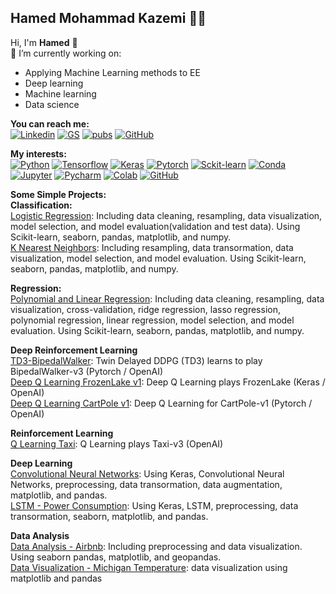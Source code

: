 ## Hamed Mohammad Kazemi 👨‍💻
Hi, I'm **Hamed** 👋  
:dart: I’m currently working on:
- Applying Machine Learning methods to EE
- Deep learning
- Machine learning
- Data science
  
**You can reach me:**  
[![Linkedin](https://img.shields.io/badge/LinkedIn-0077B5?style=flat-square&logo=LinkedIn)](https://www.linkedin.com/in/hamedmokazemi/) 
[![GS](https://img.shields.io/badge/Google%20Scholar-black?style=flat-square&logo=Google%20Scholar)](https://scholar.google.com/citations?hl=en&user=NjtgLrwAAAAJ) 
[![pubs](https://img.shields.io/badge/Publons-336699?style=flat-square&logo=Publons)](https://publons.com/researcher/3963629/hamed-mohammad-kazemi/) 
[![GitHub](https://img.shields.io/badge/GitHub-100000?style=flat-square&logo=GitHub)](https://github.com/hamedmokazemi)  
  
  
  
**My interests:**  
[![Python](https://img.shields.io/badge/Python-3776AB?style=flat-square&logo=python&logoColor=white)](https://www.python.org/)   [![Tensorflow](https://img.shields.io/badge/TensorFlow-FF6F00?style=flat-square&logo=TensorFlow&logoColor=white)](https://www.tensorflow.org/)   [![Keras](https://img.shields.io/badge/Keras-D00000?style=flat-square&logo=Keras&logoColor=white)](https://keras.io/)   [![Pytorch](https://img.shields.io/badge/PyTorch-%23EE4C2C.svg)](https://pytorch.org/)   [![Sckit-learn](https://img.shields.io/badge/scikit_learn-F7931E?style=flat-square&logo=scikit-learn&logoColor=white)](https://scikit-learn.org/)   [![Conda](https://img.shields.io/badge/conda-342B029.svg?&style=flat-square&logo=anaconda&logoColor=white)](https://docs.conda.io/en/latest/)   [![Jupyter](https://img.shields.io/badge/Jupyter-F37626.svg?&style=flat-square&logo=Jupyter&logoColor=white)](https://jupyter.org/)      [![Pycharm](https://img.shields.io/badge/pycharm-143?style=flat-square&logo=pycharm&logoColor=black&color=black&labelColor=green)](https://www.jetbrains.com/pycharm/)      [![Colab](https://colab.research.google.com/assets/colab-badge.svg)](https://colab.research.google.com/notebooks/intro.ipynb?utm_source=scs-index)     [![GitHub](https://img.shields.io/badge/RASPBERRY%20PI-C51A4A.svg?&style=flat-square&logo=raspberry%20pi&logoColor=white)](https://www.raspberrypi.org/)      


**Some Simple Projects:**  
**Classification:**  
[Logistic Regression](https://github.com/hamedmokazemi/LogisticRegression): Including data cleaning, resampling, data visualization, model selection, and model evaluation(validation and test data). Using Scikit-learn, seaborn, pandas, matplotlib, and numpy.  
[K Nearest Neighbors](https://github.com/hamedmokazemi/k_nearest_neighbors): Including resampling, data transormation, data visualization, model selection, and model evaluation. Using Scikit-learn, seaborn, pandas, matplotlib, and numpy.  
  
**Regression:**  
[Polynomial and Linear Regression](https://github.com/hamedmokazemi/LinearRegression): Including data cleaning, resampling, data visualization, cross-validation, ridge regression, lasso regression, polynomial regression, linear regression, model selection, and model evaluation. Using Scikit-learn, seaborn, pandas, matplotlib, and numpy.   
  
**Deep Reinforcement Learning**  
[TD3-BipedalWalker](https://github.com/hamedmokazemi/TD3-BipedalWalker): Twin Delayed DDPG (TD3) learns to play BipedalWalker-v3 (Pytorch / OpenAI)  
[Deep Q Learning FrozenLake v1](https://github.com/hamedmokazemi/DeepQLearning_FrozenLake_1): Deep Q Learning plays FrozenLake (Keras / OpenAI)  
[Deep Q Learning CartPole v1](https://github.com/hamedmokazemi/CartPole-v1): Deep Q Learning for CartPole-v1 (Pytorch / OpenAI)  
  
**Reinforcement Learning**  
[Q Learning Taxi](https://github.com/hamedmokazemi/QLearning_Taxi): Q Learning plays Taxi-v3 (OpenAI)  
  
**Deep Learning**  
[Convolutional Neural Networks](https://github.com/hamedmokazemi/CNN): Using Keras, Convolutional Neural Networks, preprocessing, data transormation, data augmentation, matplotlib, and pandas.  
[LSTM - Power Consumption](https://github.com/hamedmokazemi/Power_Consumption): Using Keras, LSTM, preprocessing, data transormation, seaborn, matplotlib, and pandas.  

**Data Analysis**  
[Data Analysis - Airbnb](https://github.com/hamedmokazemi/Airbnb_Data_Analysis): Including preprocessing and data visualization. Using seaborn pandas, matplotlib, and geopandas.  
[Data Visualization - Michigan Temperature](https://github.com/hamedmokazemi/Michigan_Temp): data visualization using matplotlib and pandas  

